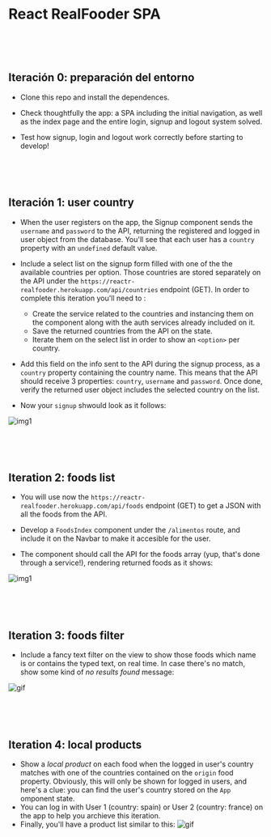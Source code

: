 # React RealFooder SPA
<p>&nbsp;</p>
<p>&nbsp;</p>

## Iteración 0: preparación del entorno

- Clone this repo and install the dependences.

- Check thoughtfully the app: a SPA including the initial navigation, as well as the index page and the entire login, signup and logout system solved. 

- Test how signup, login and logout work correctly before starting to develop!
<p>&nbsp;</p>
<p>&nbsp;</p>

## Iteración 1: user country
- When the user registers on the app, the Signup component sends the `username` and `password` to the API, returning the registered and logged in user object from the database. You'll see that each user has a `country` property with an `undefined` default value.

- Include a select list on the signup form filled with one of the the available countries per option. Those countries are stored separately on the API under the `https://reactr-realfooder.herokuapp.com/api/countries` endpoint (GET). In order to complete this iteration you'll need to :
  - Create the service related to the countries and instancing them on the component along with the auth services already included on it.
  - Save the returned countries from the API on the state.
  - Iterate them on the select list in order to show an `<option>` per country.

- Add this field on the info sent to the API during the signup process, as a `country` property containing the country name. This means that the API should receive 3 properties: `country`, `username` and `password`. Once done, verify the returned user object includes the selected country on the list. 

- Now your `signup` shwould look as it follows:

![img1](https://res.cloudinary.com/ironhack-german/video/upload/e_loop/v1590927049/vid5.gif)
<p>&nbsp;</p>
<p>&nbsp;</p>


## Iteration 2: foods list
- You will use now the `https://reactr-realfooder.herokuapp.com/api/foods` endpoint (GET) to get a JSON with all the foods from the API.

- Develop a `FoodsIndex` component under the `/alimentos` route, and include it on the Navbar to make it accesible for the user.

- The component should call the API for the foods array (yup, that's done through a service!), rendering returned foods as it shows:

![img1](https://res.cloudinary.com/ironhack-german/image/upload/v1590923235/s1.png)
<p>&nbsp;</p>
<p>&nbsp;</p>

## Iteration 3: foods filter

- Include a fancy text filter on the view to show those foods which name is or contains the typed text, on real time. In case there's no match, show some kind of _no results found_ message:

![gif](https://res.cloudinary.com/ironhack-german/video/upload/e_loop/v1590924407/vid3.gif)
<p>&nbsp;</p>
<p>&nbsp;</p>

## Iteration 4: local products

- Show a _local product_ on each food when the logged in user's country matches with one of the countries contained on the `origin` food property. Obviously, this will only be shown for logged in users, and here's a clue: you can find the user's country stored on the `App` omponent state.
- You can log in with User 1 (country: spain) or User 2 (country: france) on the app to help you archieve this iteration.
- Finally, you'll have a product list similar to this:
![gif](https://res.cloudinary.com/ironhack-german/image/upload/v1590941896/Captura_de_pantalla_2020-05-31_a_las_18.17.01.png)
